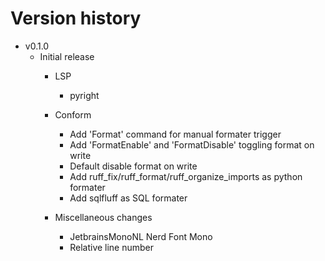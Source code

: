 # Version history

- v0.1.0
    - Initial release 
        - LSP
          - pyright

        - Conform
          - Add 'Format' command for manual formater trigger
          - Add 'FormatEnable' and 'FormatDisable' toggling format on write
          - Default disable format on write
          - Add ruff_fix/ruff_format/ruff_organize_imports as python formater
          - Add sqlfluff as SQL formater

        - Miscellaneous changes
          - JetbrainsMonoNL Nerd Font Mono
          - Relative line number
